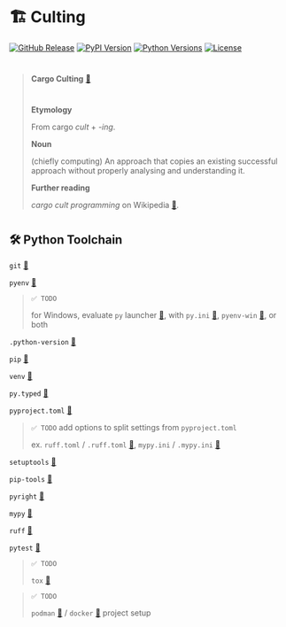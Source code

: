 # 🏗️ Culting
[github_release]: https://img.shields.io/github/release/the-citto/culting.svg?logo=github&logoColor=white
[pypi_version]: https://img.shields.io/pypi/v/culting.svg?logo=python&logoColor=white
[python_versions]: https://img.shields.io/pypi/pyversions/culting.svg?logo=python&logoColor=white
[github_license]: https://img.shields.io/github/license/the-citto/culting.svg?logo=github&logoColor=white
<!-- [github_action_tests]: https://github.com/the-citto/culting/actions/workflows/tests.yml/badge.svg -->

[![GitHub Release][github_release]](https://github.com/the-citto/culting/releases/)
[![PyPI Version][pypi_version]](https://pypi.org/project/culting/)
[![Python Versions][python_versions]](https://pypi.org/project/culting/)
[![License][github_license]](https://github.com/the-citto/culting/blob/master/LICENSE)
<br>
<!-- [![Tests][github_action_tests]](https://github.com/the-citto/culting/actions/workflows/tests.yml) -->

<!-- [![image](https://img.shields.io/pypi/v/culting.svg)](https://pypi.python.org/pypi/culting) -->
<!-- [![image](https://img.shields.io/pypi/l/culting.svg)](https://pypi.python.org/pypi/culting) -->
<!-- [![image](https://img.shields.io/pypi/pyversions/culting.svg)](https://pypi.python.org/pypi/culting) -->

> #
> **Cargo Culting** [🔗](https://en.wiktionary.org/wiki/cargo_culting)
> #
> **Etymology**
> 
> From cargo _cult_ +‎ _-ing_.
> 
> **Noun**
> 
> (chiefly computing) An approach that copies an existing successful approach
> without properly analysing and understanding it.
>
> **Further reading**
>
> _cargo cult programming_ on Wikipedia [🔗](https://en.wikipedia.org/wiki/cargo_cult_programming).
> #

## 🛠️ Python Toolchain

`git` [🔗](https://git-scm.com/)

`pyenv` [🔗](https://github.com/pyenv/pyenv)
> `✅ TODO`
>
> for Windows,
> evaluate `py` launcher [🔗](https://docs.python.org/3/using/windows.html#launcher),
> with `py.ini` [🔗](https://peps.python.org/pep-0397/#configuration-file), 
> `pyenv-win` [🔗](https://github.com/pyenv-win/pyenv-win), 
> or both

`.python-version` [🔗](https://github.com/pyenv/pyenv?tab=readme-ov-file#understanding-python-version-selection)

`pip` [🔗](https://pip.pypa.io/)

`venv` [🔗](https://docs.python.org/3/library/venv.html)

`py.typed` [🔗](https://peps.python.org/pep-0561/#packaging-type-information)

`pyproject.toml` [🔗](https://packaging.python.org/en/latest/guides/writing-pyproject-toml/)
> `✅ TODO` add options to split settings from `pyproject.toml`
>
> ex.
> `ruff.toml` / `.ruff.toml` [🔗](https://docs.astral.sh/ruff/configuration/), 
> `mypy.ini` / `.mypy.ini` [🔗](https://mypy.readthedocs.io/en/stable/config_file.html)

`setuptools` [🔗](https://setuptools.pypa.io/en/latest/)

`pip-tools` [🔗](https://pip-tools.readthedocs.io/)

`pyright` [🔗](https://microsoft.github.io/pyright/)

`mypy` [🔗](https://mypy.readthedocs.io/)

`ruff` [🔗](https://docs.astral.sh/ruff/)

`pytest` [🔗](https://docs.pytest.org/en/stable/)

>`✅ TODO`
>
> `tox` [🔗](https://tox.wiki/)

>`✅ TODO`
>
> `podman` [🔗](https://podman.io/) / `docker` [🔗](https://www.docker.com/) project setup


